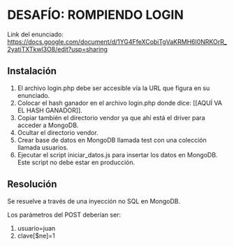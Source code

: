 DESAFÍO: ROMPIENDO LOGIN
=====================================

Link del enunciado: https://docs.google.com/document/d/1YG4FfeXCobiTgVaKRMH6l0NRKOrR_2yatiTXTkwl3O8/edit?usp=sharing

Instalación
-------------------
1. El archivo login.php debe ser accesible vía la URL que figura en su enunciado.
2. Colocar el hash ganador en el archivo login.php donde dice: [[AQUÍ VA EL HASH GANADOR]].
3. Copiar también el directorio vendor ya que ahí está el driver para acceder a MongoDB.
4. Ocultar el directorio vendor.
5. Crear base de datos en MongoDB llamada test con una colección llamada usuarios.
6. Ejecutar el script iniciar_datos.js para insertar los datos en MongoDB. Este script no debe estar en producción.


Resolución
-------------------
Se resuelve a través de una inyección no SQL en MongoDB.

Los parámetros del POST deberían ser:
1. usuario=juan
2. clave[$ne]=1
